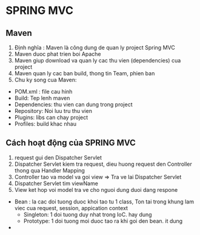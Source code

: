 # SPRING MVC

## Maven
1. Định nghĩa : Maven là công dung de quan ly project Spring MVC
2. Maven duoc phat trien boi Apache
3. Maven giup download va quan ly cac thu vien (dependencies) cua project
4. Maven quan ly cac ban build, thong tin Team, phien ban
5. Chu ky song cua Maven:
  + POM.xml : file cau hinh
  + Build: Tep lenh maven
  + Dependencies: thu vien can dung trong project
  + Repository: Noi luu tru thu vien
  + Plugins: libs can chay project
  + Profiles: build khac nhau

## Cách hoạt động của SPRING MVC
1. request gui den Dispatcher Servlet
2. Dispatcher Servlet kiem tra request, dieu huong request den Controller thong qua Handler Mapping
3. Controller tao va model va goi view => Tra ve lai Dispatcher Servlet
4. Dispatcher Servlet tim viewName
5. View ket hop voi model tra ve cho nguoi dung duoi dang respone


- Bean : la cac doi tuong duoc khoi tao tu 1 class, Ton tai trong khung lam viec cua request, session, appication context
  + Singleton: 1 doi tuong duy nhat trong IoC. hay dung
  + Prototype: 1 doi tuong moi duoc tao ra khi goi den bean. it dung
- 


